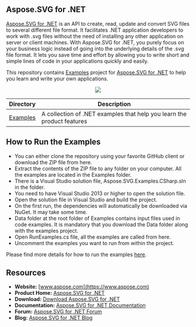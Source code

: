 ## Aspose.SVG for .NET

[Aspose.SVG for .NET](https://products.aspose.com/svg/net) is an API to create, read, update and convert SVG files to several different file format. It facilitates .NET application developers to work with .svg files without the need of installing any other application on server or client machines. With Aspose.SVG for .NET, you purely focus on your business logic instead of going into the underlying details of the .svg file format. It lets you save time and effort by allowing you to write short and simple lines of code in your applications quickly and easily.

This repository contains [Examples](Examples) project for [Aspose.SVG for .NET](https://products.aspose.com/svg/net) to help you learn and write your own applications.

<p align="center">

  <a title="Download complete Aspose.SVG for .NET source code" href="https://github.com/aspose-svg/Aspose.SVG-for-.NET/archive/master.zip">
	<img src="https://raw.github.com/AsposeExamples/java-examples-dashboard/master/images/downloadZip-Button-Large.png" />
  </a>
</p>

Directory | Description
--------- | -----------
[Examples](Examples)  | A collection of .NET examples that help you learn the product features

## How to Run the Examples
+ You can either clone the repository using your favorite GitHub client or download the ZIP file from here.
+ Extract the contents of the ZIP file to any folder on your computer. All the examples are located in the Examples folder.
+ There is a Visual Studio solution file, Aspose.SVG.Examples.CSharp.sln in the folder.
+ You need to have Visual Studio 2013 or higher to open the solution file.
+ Open the solution file in Visual Studio and build the project.
+ On the first run, the dependencies will automatically be downloaded via NuGet. It may take some time.
+ Data folder at the root folder of Examples contains input files used in code examples. It is mandatory that you download the Data folder along with the examples project.
+ Open RunExamples.cs file, all the examples are called from here.
+ Uncomment the examples you want to run from within the project.

Please find more details for how to run the examples [here](https://docs.aspose.com/display/svgnet/How+to+Run+the+Examples).

## Resources

+ **Website:** [www.aspose.com](https://www.aspose.com)
+ **Product Home:** [Aspose.SVG for .NET](https://products.aspose.com/svg/net)
+ **Download:** [Download Aspose.SVG for .NET](https://www.nuget.org/packages/Aspose.SVG)
+ **Documentation:** [Aspose.SVG for .NET Documentation](https://docs.aspose.com/display/svgnet/Home)
+ **Forum:** [Aspose.SVG for .NET Forum](https://forum.aspose.com/c/svg)
+ **Blog:** [Aspose.SVG for .NET Blog](https://blog.aspose.com/category/svg/)

